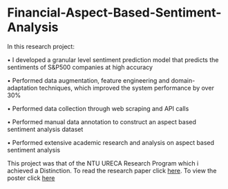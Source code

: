 # Financial-Aspect-Based-Sentiment-Analysis


In this research project:

• I developed a granular level sentiment prediction model that predicts the sentiments of S&P500 companies at high accuracy

• Performed data augmentation, feature engineering and domain-adaptation techniques, which improved the system performance by over 30%

• Performed data collection through web scraping and API calls

• Performed manual data annotation to construct an aspect based sentiment analysis dataset

• Performed extensive academic research and analysis on aspect based sentiment analysis

This project was that of the NTU URECA Research Program which i achieved a Distinction. To read the research paper click [here](https://github.com/chingfhen/Financial-Aspect-Based-Sentiment-Analysis/blob/main/URECA_Final_Research_Paper.pdf). To view the poster click [here](https://github.com/chingfhen/Financial-Aspect-Based-Sentiment-Analysis/blob/main/Poster%20-%20Explicit%20Financial%20Sentiment%20Analysis.pdf)
